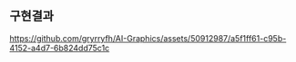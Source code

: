 ## 구현결과


https://github.com/gryrryfh/AI-Graphics/assets/50912987/a5f1ff61-c95b-4152-a4d7-6b824dd75c1c

